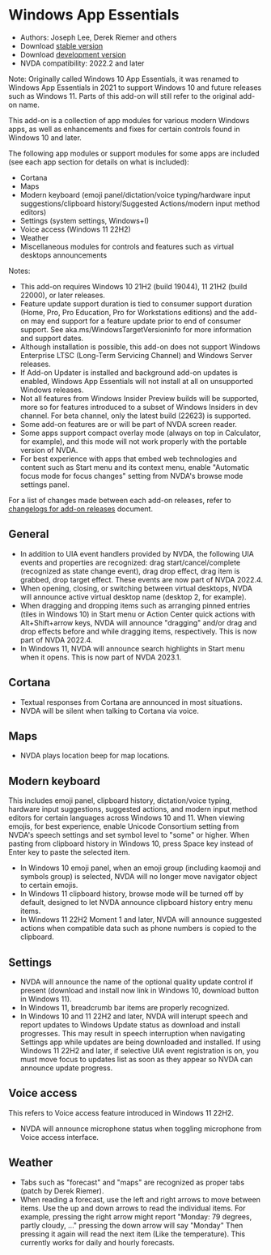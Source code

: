 # Windows App Essentials

* Authors: Joseph Lee, Derek Riemer and others
* Download [stable version][1]
* Download [development version][2]
* NVDA compatibility: 2022.2 and later

Note: Originally called Windows 10 App Essentials, it was renamed to Windows App Essentials in 2021 to support Windows 10 and future releases such as Windows 11. Parts of this add-on will still refer to the original add-on name.

This add-on is a collection of app modules for various modern Windows apps, as well as enhancements and fixes for certain controls found in Windows 10 and later.

The following app modules or support modules for some apps are included (see each app section for details on what is included):

* Cortana
* Maps
* Modern keyboard (emoji panel/dictation/voice typing/hardware input suggestions/clipboard history/Suggested Actions/modern input method editors)
* Settings (system settings, Windows+I)
* Voice access (Windows 11 22H2)
* Weather
* Miscellaneous modules for controls and features such as virtual desktops announcements

Notes:

* This add-on requires Windows 10 21H2 (build 19044), 11 21H2 (build 22000), or later releases.
* Feature update support duration is tied to consumer support duration (Home, Pro, Pro Education, Pro for Workstations editions) and the add-on may end support for a feature update prior to end of consumer support. See aka.ms/WindowsTargetVersioninfo for more information and support dates.
* Although installation is possible, this add-on does not support Windows Enterprise LTSC (Long-Term Servicing Channel) and Windows Server releases.
* If Add-on Updater is installed and background add-on updates is enabled, Windows App Essentials will not install at all on unsupported Windows releases.
* Not all features from Windows Insider Preview builds will be supported, more so for features introduced to a subset of Windows Insiders in dev channel. For beta channel, only the latest build (22623) is supported.
* Some add-on features are or will be part of NVDA screen reader.
* Some apps support compact overlay mode (always on top in Calculator, for example), and this mode will not work properly with the portable version of NVDA.
* For best experience with apps that embed web technologies and content such as Start menu and its context menu, enable "Automatic focus mode for focus changes" setting from NVDA's browse mode settings panel.

For a list of changes made between each add-on releases, refer to [changelogs for add-on releases][3] document.

## General

* In addition to UIA event handlers provided by NVDA, the following UIA events and properties are recognized: drag start/cancel/complete (recognized as state change event), drag drop effect, drag item is grabbed, drop target effect. These events are now part of NVDA 2022.4.
* When opening, closing, or switching between virtual desktops, NVDA will announce active virtual desktop name (desktop 2, for example).
* When dragging and dropping items such as arranging pinned entries (tiles in Windows 10) in Start menu or Action Center quick actions with Alt+Shift+arrow keys, NVDA will announce "dragging" and/or drag and drop effects before and while dragging items, respectively. This is now part of NVDA 2022.4.
* In Windows 11, NVDA will announce search highlights in Start menu when it opens. This is now part of NVDA 2023.1.

## Cortana

* Textual responses from Cortana are announced in most situations.
* NVDA will be silent when talking to Cortana via voice.

## Maps

* NVDA plays location beep for map locations.

## Modern keyboard

This includes emoji panel, clipboard history, dictation/voice typing, hardware input suggestions, suggested actions, and modern input method editors for certain languages across Windows 10 and 11. When viewing emojis, for best experience, enable Unicode Consortium setting from NVDA's speech settings and set symbol level to "some" or higher. When pasting from clipboard history in Windows 10, press Space key instead of Enter key to paste the selected item.

* In Windows 10 emoji panel, when an emoji group (including kaomoji and symbols group) is selected, NVDA will no longer move navigator object to certain emojis.
* In Windows 11 clipboard history, browse mode will be turned off by default, designed to let NVDA announce clipboard history entry menu items.
* In Windows 11 22H2 Moment 1 and later, NVDA will announce suggested actions when compatible data such as phone numbers is copied to the clipboard.

## Settings

* NVDA will announce the name of the optional quality update control if present (download and install now link in Windows 10, download button in Windows 11).
* In Windows 11, breadcrumb bar items are properly recognized.
* In Windows 10 and 11 22H2 and later, NVDA will interupt speech and report updates to Windows Update status as download and install progresses. This may result in speech interruption when navigating Settings app while updates are being downloaded and installed. If using Windows 11 22H2 and later, if selective UIA event registration is on, you must move focus to updates list as soon as they appear so NVDA can announce update progress.

## Voice access

This refers to Voice access feature introduced in Windows 11 22H2.

* NVDA will announce microphone status when toggling microphone from Voice access interface.

## Weather

* Tabs such as "forecast" and "maps" are recognized as proper tabs (patch by Derek Riemer).
* When reading a forecast, use the left and right arrows to move between items. Use the up and down arrows to read the individual items. For example, pressing the right arrow might report "Monday: 79 degrees, partly cloudy, ..." pressing the down arrow will say "Monday" Then pressing it again will read the next item (Like the temperature). This currently works for daily and hourly forecasts.

[1]: https://addons.nvda-project.org/files/get.php?file=w10

[2]: https://addons.nvda-project.org/files/get.php?file=w10-dev

[3]: https://github.com/josephsl/wintenapps/wiki/w10changelog
